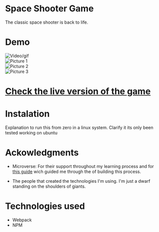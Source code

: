 # Space Shooter Game

The classic space shooter is back to life.

# Demo
![Video/gif]() <br>
![Picture 1]() <br>
![Picture 2]() <br>
![Picture 3]() 

# [Check the live version of the game](google.com)

# Instalation 

  Explanation to run this from zero in a linux system. Clarify it its only been tested working on ubuntu

# Ackowledgments

  - Microverse: For their support throughout my learning process and for [this guide](https://www.notion.so/Shooter-game-203e819041c7486bb36f9e65faecba27) wich guided me through the of building this process.
  
  - The people that created the technologies I'm using. I'm just a dwarf standing on the shoulders of giants.

# Technologies used

  - Webpack
  - NPM  